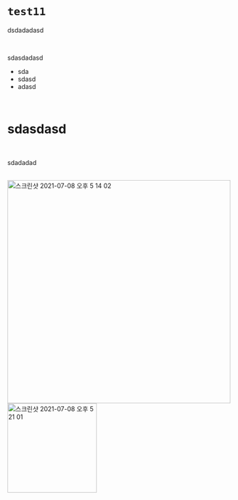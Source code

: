 # `test11`

dsdadadasd

<br>

sdasdadasd

- sda
- sdasd
- adasd 

<br>

# sdasdasd


<br>

sdadadad 

<br>


<img width="502" alt="스크린샷 2021-07-08 오후 5 14 02" src="https://user-images.githubusercontent.com/58066704/124887257-f5eccc00-e00f-11eb-9aae-742d3c5d7dcd.png">


<img width="201" alt="스크린샷 2021-07-08 오후 5 21 01" src="https://user-images.githubusercontent.com/58066704/124888274-e6ba4e00-e010-11eb-8444-a20762998efd.png">
